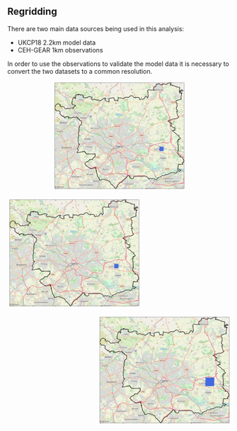 ## Regridding

There are two main data sources being used in this analysis:
* UKCP18 2.2km model data
* CEH-GEAR 1km observations

In order to use the observations to validate the model data it is necessary to convert the two datasets to a common resolution.




<p align="center">
  <img src="Figs/rf_cube2.png" width="300"/>
</p>


<p align="left">
  <img src="Figs/rf_cube2.png" width="300"/>
</p>

<p align="right">
  <img src="Figs/rg_cube.png" width="300"/>
</p>
